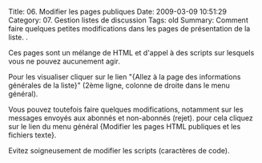 Title: 06. Modifier les pages publiques 
Date: 2009-03-09 10:51:29
Category: 07. Gestion listes de discussion
Tags: old
Summary: Comment faire quelques petites modifications dans les pages de présentation de la liste. . 

Ces pages sont un mélange de HTML et d'appel à des scripts sur lesquels vous ne pouvez aucunement agir.

Pour les visualiser cliquer sur le lien "{Allez à la page des informations générales de la liste}"
(2ème ligne, colonne de droite dans le menu général).

Vous pouvez toutefois faire quelques modifications, notamment sur les messages envoyés aux abonnés et non-abonnés (rejet). pour cela cliquez sur le lien du menu général {Modifier les pages HTML publiques et les fichiers texte}.

Evitez soigneusement de modifier les scripts (caractères de code).

